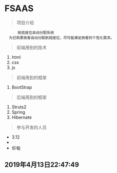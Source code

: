 # FSAAS
> 项目介绍

          航班座位自动分配系统
      为已购票旅客自动分配航班座位，尽可能满足旅客的个性化需求。 
      

> 前端用到的技术
1. html
2. css
3. js

> 前端用到的框架
1. BootStrap 

> 后端用到的框架
1. Struts2
2. Spring
3. Hibernate

> 参与开发的人员
+ 3.12
+ 
+ 圻甸


## 2019年4月13日22:47:49